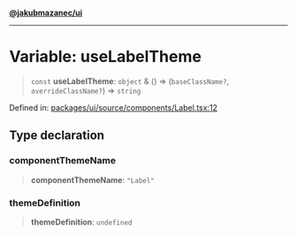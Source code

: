 [**@jakubmazanec/ui**](../README.md)

---

# Variable: useLabelTheme

> `const` **useLabelTheme**: `object` & () => (`baseClassName?`, `overrideClassName?`) => `string`

Defined in:
[packages/ui/source/components/Label.tsx:12](https://github.com/jakubmazanec/tools/blob/a9ba87d349a220bbed24d161794f90a6ba6009e5/packages/ui/source/components/Label.tsx#L12)

## Type declaration

### componentThemeName

> **componentThemeName**: `"Label"`

### themeDefinition

> **themeDefinition**: `undefined`
